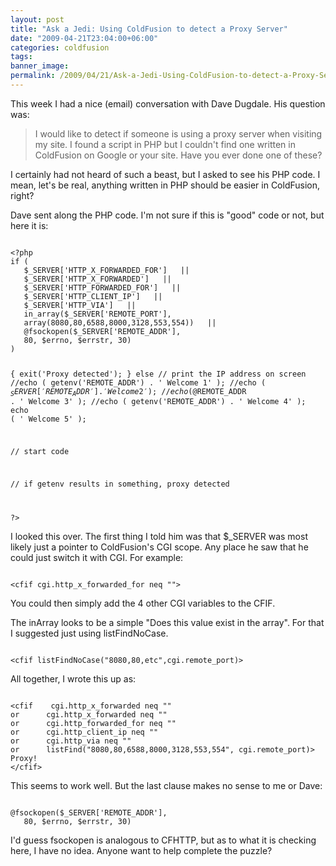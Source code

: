 ```yaml
---
layout: post
title: "Ask a Jedi: Using ColdFusion to detect a Proxy Server"
date: "2009-04-21T23:04:00+06:00"
categories: coldfusion 
tags: 
banner_image: 
permalink: /2009/04/21/Ask-a-Jedi-Using-ColdFusion-to-detect-a-Proxy-Server
---
```


This week I had a nice (email) conversation with Dave Dugdale. His question was:

<blockquote>
<p>
I would like to detect if someone is using a proxy server when visiting my site. I found a script in PHP but I couldn't find one written in ColdFusion on Google or your site. Have you ever
done one of these?
</p>
</blockquote>

I certainly had not heard of such a beast, but I asked to see his PHP code. I mean, let's be real, anything written in PHP should be easier in ColdFusion, right?
<!--more-->
Dave sent along the PHP code. I'm not sure if this is "good" code or not, but here it is:

<code>
&lt;?php
if (
   $_SERVER['HTTP_X_FORWARDED_FOR']   ||
   $_SERVER['HTTP_X_FORWARDED']   ||
   $_SERVER['HTTP_FORWARDED_FOR']   ||
   $_SERVER['HTTP_CLIENT_IP']   ||
   $_SERVER['HTTP_VIA']   ||
   in_array($_SERVER['REMOTE_PORT'],
   array(8080,80,6588,8000,3128,553,554))   ||
   @fsockopen($_SERVER['REMOTE_ADDR'],
   80, $errno, $errstr, 30)
)

{
exit('Proxy detected');
}
else
// print the IP address on screen
//echo ( getenv('REMOTE_ADDR') .  ' Welcome 1' );
//echo ( $_SERVER['REMOTE_ADDR'] .  ' Welcome 2' );
//echo ( @$REMOTE_ADDR .  ' Welcome 3' );
//echo ( getenv('REMOTE_ADDR') .  ' Welcome 4' );
echo (  ' Welcome 5' );


// start code

// if getenv results in something, proxy detected

?&gt;
</code>

I looked this over. The first thing I told him was that $_SERVER was most likely just a pointer to ColdFusion's CGI scope. Any place he saw that he could just switch it with CGI. For example:

<code>
&lt;cfif cgi.http_x_forwarded_for neq ""&gt;
</code>

You could then simply add the 4 other CGI variables to the CFIF. 

The inArray looks to be a simple "Does this value exist in the array". For that I suggested just using listFindNoCase.

<code>
&lt;cfif listFindNoCase("8080,80,etc",cgi.remote_port)&gt;
</code>

All together, I wrote this up as:

<code>
&lt;cfif	cgi.http_x_forwarded neq ""
or		cgi.http_x_forwarded neq ""
or 		cgi.http_forwarded_for neq ""
or		cgi.http_client_ip neq ""
or		cgi.http_via neq ""
or		listFind("8080,80,6588,8000,3128,553,554", cgi.remote_port)&gt;
Proxy!
&lt;/cfif&gt;
</code>

This seems to work well. But the last clause makes no sense to me or Dave:

<code>
@fsockopen($_SERVER['REMOTE_ADDR'],
   80, $errno, $errstr, 30)
</code>

I'd guess fsockopen is analogous to CFHTTP, but as to what it is checking here, I have no idea. Anyone want to help complete the puzzle?